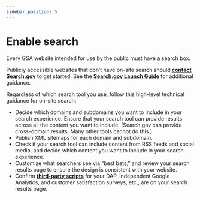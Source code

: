 ```yaml
---
sidebar_position: 5
---
```


# Enable search

Every GSA website intended for use by the public must have a search box.

Publicly accessible websites that don’t have on-site search should **[contact Search.gov](mailto:search@support.digitalgov.gov)** to get started. See the **[Search.gov Launch Guide](https://search.gov/manual/site-launch-guide.html)** for additional guidance.

Regardless of which search tool you use, follow this high-level technical guidance for on-site search:

- Decide which domains and subdomains you want to include in your search experience. Ensure that your search tool can provide results across all the content you want to include. (Search.gov can provide cross-domain results. Many other tools cannot do this.)
- Publish XML sitemaps for each domain and subdomain.
- Check if your search tool can include content from RSS feeds and social media, and decide which content you want to include in your search experience.
- Customize what searchers see via “best bets,” and review your search results page to ensure the design is consistent with your website.
- Confirm **[third-party scripts](https://search.gov/manual/third-party.html)** for your DAP, independent Google Analytics, and customer satisfaction surveys, etc., are on your search results page.
